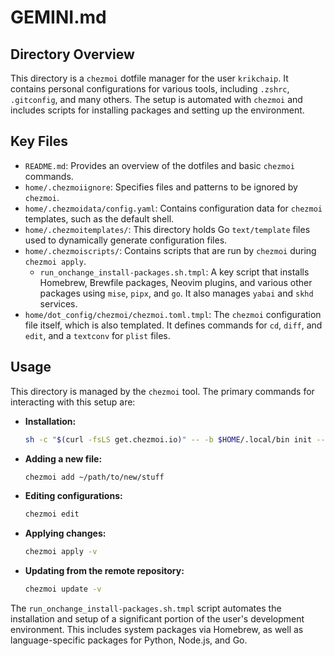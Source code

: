 # GEMINI.md

## Directory Overview

This directory is a `chezmoi` dotfile manager for the user `krikchaip`. It contains personal configurations for various tools, including `.zshrc`, `.gitconfig`, and many others. The setup is automated with `chezmoi` and includes scripts for installing packages and setting up the environment.

## Key Files

*   `README.md`: Provides an overview of the dotfiles and basic `chezmoi` commands.
*   `home/.chezmoiignore`: Specifies files and patterns to be ignored by `chezmoi`.
*   `home/.chezmoidata/config.yaml`: Contains configuration data for `chezmoi` templates, such as the default shell.
*   `home/.chezmoitemplates/`: This directory holds Go `text/template` files used to dynamically generate configuration files.
*   `home/.chezmoiscripts/`: Contains scripts that are run by `chezmoi` during `chezmoi apply`.
    *   `run_onchange_install-packages.sh.tmpl`: A key script that installs Homebrew, Brewfile packages, Neovim plugins, and various other packages using `mise`, `pipx`, and `go`. It also manages `yabai` and `skhd` services.
*   `home/dot_config/chezmoi/chezmoi.toml.tmpl`: The `chezmoi` configuration file itself, which is also templated. It defines commands for `cd`, `diff`, and `edit`, and a `textconv` for `plist` files.

## Usage

This directory is managed by the `chezmoi` tool. The primary commands for interacting with this setup are:

*   **Installation:**
    ```sh
    sh -c "$(curl -fsLS get.chezmoi.io)" -- -b $HOME/.local/bin init --apply krikchaip
    ```
*   **Adding a new file:**
    ```sh
    chezmoi add ~/path/to/new/stuff
    ```
*   **Editing configurations:**
    ```sh
    chezmoi edit
    ```
*   **Applying changes:**
    ```sh
    chezmoi apply -v
    ```
*   **Updating from the remote repository:**
    ```sh
    chezmoi update -v
    ```

The `run_onchange_install-packages.sh.tmpl` script automates the installation and setup of a significant portion of the user's development environment. This includes system packages via Homebrew, as well as language-specific packages for Python, Node.js, and Go.
